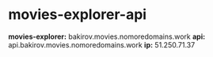 # movies-explorer-api

__movies-explorer:__ bakirov.movies.nomoredomains.work
__api:__ api.bakirov.movies.nomoredomains.work
__ip:__ 51.250.71.37